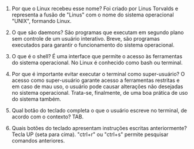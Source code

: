 1. Por que o Linux recebeu esse nome?
Foi criado por Linus Torvalds e representa a fusão de "Linus" com o nome do sistema operacional "UNIX", formando Linux.

2. O que são daemons?
São programas que executam em segundo plano sem controle de um usuário interativo. Breve, são programas executados para garantir o funcionamento do sistema operacional.

3. O que é o shell?
É uma interface que permite o acesso às ferramentas do sistema operacional. No Linux é conhecido como bash ou terminal.

4. Por que é importante evitar executar o terminal como super-usuário?
O acesso como super-usuário garante acesso a ferramentas restritas e em caso de mau uso, o usuário pode causar alterações não desejadas no sistema operacional. Trata-se, finalmente, de uma boa prática de uso do sistema também.

5. Qual botão do teclado completa o que o usuário escreve no terminal, de acordo com o contexto?
TAB.

6. Quais botões do teclado apresentam instruções escritas anteriormente?
Tecla UP (seta para cima). "ctrl+r" ou "ctrl+s" permite pesquisar comandos anteriores.
